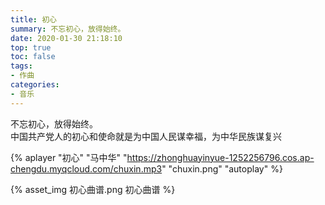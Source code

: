 ```yaml
---
title: 初心
summary: 不忘初心，放得始终。
date: 2020-01-30 21:18:10
top: true
toc: false
tags:
- 作曲
categories:
- 音乐
---
```


不忘初心，放得始终。   
中国共产党人的初心和使命就是为中国人民谋幸福，为中华民族谋复兴

{% aplayer "初心" "马中华" "https://zhonghuayinyue-1252256796.cos.ap-chengdu.myqcloud.com/chuxin.mp3" "chuxin.png" "autoplay" %}

{% asset_img 初心曲谱.png 初心曲谱 %}